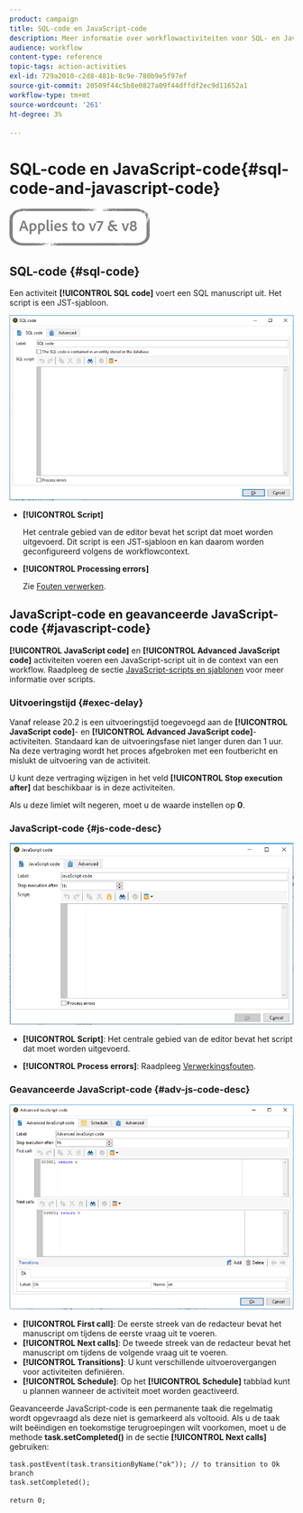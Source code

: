 ```yaml
---
product: campaign
title: SQL-code en JavaScript-code
description: Meer informatie over workflowactiviteiten voor SQL- en JavaScript-codes
audience: workflow
content-type: reference
topic-tags: action-activities
exl-id: 729a2010-c2d8-481b-8c9e-780b9e5f97ef
source-git-commit: 20509f44c5b8e0827a09f44dffdf2ec9d11652a1
workflow-type: tm+mt
source-wordcount: '261'
ht-degree: 3%

---
```


# SQL-code en JavaScript-code{#sql-code-and-javascript-code}

![](../../assets/common.svg)

## SQL-code {#sql-code}

Een activiteit **[!UICONTROL SQL code]** voert een SQL manuscript uit. Het script is een JST-sjabloon.

![](assets/sql_code.png)

* **[!UICONTROL Script]**

   Het centrale gebied van de editor bevat het script dat moet worden uitgevoerd. Dit script is een JST-sjabloon en kan daarom worden geconfigureerd volgens de workflowcontext.

* **[!UICONTROL Processing errors]**

   Zie [Fouten verwerken](monitoring-workflow-execution.md#processing-errors).

## JavaScript-code en geavanceerde JavaScript-code {#javascript-code}

**[!UICONTROL JavaScript code]** en  **[!UICONTROL Advanced JavaScript code]** activiteiten voeren een JavaScript-script uit in de context van een workflow. Raadpleeg de sectie [JavaScript-scripts en sjablonen](javascript-scripts-and-templates.md) voor meer informatie over scripts.

### Uitvoeringstijd {#exec-delay}

Vanaf release 20.2 is een uitvoeringstijd toegevoegd aan de **[!UICONTROL JavaScript code]**- en **[!UICONTROL Advanced JavaScript code]**-activiteiten. Standaard kan de uitvoeringsfase niet langer duren dan 1 uur. Na deze vertraging wordt het proces afgebroken met een foutbericht en mislukt de uitvoering van de activiteit.

U kunt deze vertraging wijzigen in het veld **[!UICONTROL Stop execution after]** dat beschikbaar is in deze activiteiten.

Als u deze limiet wilt negeren, moet u de waarde instellen op **0**.

### JavaScript-code {#js-code-desc}

![](assets/javascript_code.png)

* **[!UICONTROL Script]**: Het centrale gebied van de editor bevat het script dat moet worden uitgevoerd.

* **[!UICONTROL Process errors]**: Raadpleeg  [Verwerkingsfouten](monitoring-workflow-execution.md#processing-errors).

### Geavanceerde JavaScript-code {#adv-js-code-desc}

![](assets/advanced_javascript_code.png)

* **[!UICONTROL First call]**: De eerste streek van de redacteur bevat het manuscript om tijdens de eerste vraag uit te voeren.
* **[!UICONTROL Next calls]**: De tweede streek van de redacteur bevat het manuscript om tijdens de volgende vraag uit te voeren.
* **[!UICONTROL Transitions]**: U kunt verschillende uitvoerovergangen voor activiteiten definiëren.
* **[!UICONTROL Schedule]**: Op het  **[!UICONTROL Schedule]** tabblad kunt u plannen wanneer de activiteit moet worden geactiveerd.

Geavanceerde JavaScript-code is een permanente taak die regelmatig wordt opgevraagd als deze niet is gemarkeerd als voltooid. Als u de taak wilt beëindigen en toekomstige terugroepingen wilt voorkomen, moet u de methode **task.setCompleted()** in de sectie **[!UICONTROL Next calls]** gebruiken:

```
task.postEvent(task.transitionByName("ok")); // to transition to Ok branch
task.setCompleted();

return 0;
```
